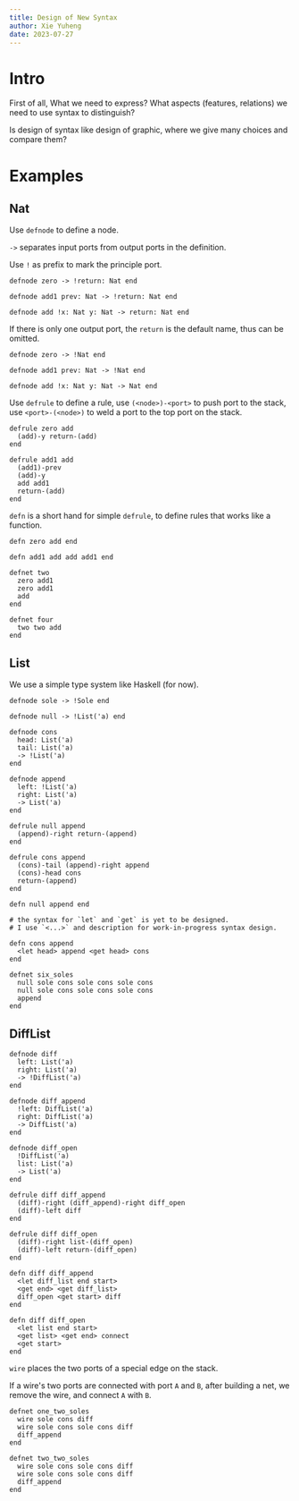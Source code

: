 ```yaml
---
title: Design of New Syntax
author: Xie Yuheng
date: 2023-07-27
---
```


# Intro

First of all, What we need to express?
What aspects (features, relations) we need to use syntax to distinguish?

Is design of syntax like design of graphic,
where we give many choices and compare them?

# Examples

## Nat

Use `defnode` to define a node.

`->` separates input ports from output ports in the definition.

Use `!` as prefix to mark the principle port.

```inet
defnode zero -> !return: Nat end

defnode add1 prev: Nat -> !return: Nat end

defnode add !x: Nat y: Nat -> return: Nat end
```

If there is only one output port,
the `return` is the default name,
thus can be omitted.

```inet
defnode zero -> !Nat end

defnode add1 prev: Nat -> !Nat end

defnode add !x: Nat y: Nat -> Nat end
```

Use `defrule` to define a rule,
use `(<node>)-<port>` to push port to the stack,
use `<port>-(<node>)` to weld a port to the top port on the stack.

```inet
defrule zero add
  (add)-y return-(add)
end

defrule add1 add
  (add1)-prev
  (add)-y
  add add1
  return-(add)
end
```

`defn` is a short hand for simple `defrule`,
to define rules that works like a function.

```inet
defn zero add end

defn add1 add add add1 end
```

```inet
defnet two
  zero add1
  zero add1
  add
end

defnet four
  two two add
end
```

## List

We use a simple type system like Haskell (for now).

```inet
defnode sole -> !Sole end

defnode null -> !List('a) end

defnode cons
  head: List('a)
  tail: List('a)
  -> !List('a)
end

defnode append
  left: !List('a)
  right: List('a)
  -> List('a)
end

defrule null append
  (append)-right return-(append)
end

defrule cons append
  (cons)-tail (append)-right append
  (cons)-head cons
  return-(append)
end

defn null append end

# the syntax for `let` and `get` is yet to be designed.
# I use `<...>` and description for work-in-progress syntax design.

defn cons append
  <let head> append <get head> cons
end

defnet six_soles
  null sole cons sole cons sole cons
  null sole cons sole cons sole cons
  append
end
```

## DiffList

```inet
defnode diff
  left: List('a)
  right: List('a)
  -> !DiffList('a)
end

defnode diff_append
  !left: DiffList('a)
  right: DiffList('a)
  -> DiffList('a)
end

defnode diff_open
  !DiffList('a)
  list: List('a)
  -> List('a)
end

defrule diff diff_append
  (diff)-right (diff_append)-right diff_open
  (diff)-left diff
end

defrule diff diff_open
  (diff)-right list-(diff_open)
  (diff)-left return-(diff_open)
end

defn diff diff_append
  <let diff_list end start>
  <get end> <get diff_list>
  diff_open <get start> diff
end

defn diff diff_open
  <let list end start>
  <get list> <get end> connect
  <get start>
end
```

`wire` places the two ports of a special edge on the stack.

If a wire's two ports are connected with port `A` and `B`,
after building a net, we remove the wire, and connect `A` with `B`.

```inet
defnet one_two_soles
  wire sole cons diff
  wire sole cons sole cons diff
  diff_append
end

defnet two_two_soles
  wire sole cons sole cons diff
  wire sole cons sole cons diff
  diff_append
end
```
